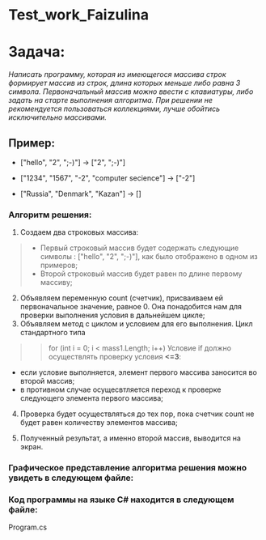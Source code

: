 # Test_work_Faizulina
# Задача:
*Написать программу, которая из имеющегося массива строк формирует массив из строк, длина которых меньше либо равна 3 символа. Первоначальный массив можно ввести с клавиатуры, либо задать на старте выполнения алгоритма. При решении не рекомендуется пользоваться коллекциями, лучше обойтись исключительно массивами.*

## Пример:
* ["hello", "2", ";-)"] -> ["2", ";-)"]

* ["1234", "1567", "-2", "computer secience"] -> ["-2"]

* ["Russia", "Denmark", "Kazan"] -> []

### Алгоритм решения:
1. Создаем два строковых массива:
> - Первый строковый массив будет содержать следующие символы : ["hello", "2", ";-)"], как было отображено в одном из примеров;
> - Второй строковый массив будет равен по длине первому массиву;

2. Объявляем переменную count (счетчик), присваиваем ей первоначальное значение, равное 0. Она понадобится нам для проверки выполнения условия в дальнейшем цикле;
3. Объявляем метод с циклом и условием для его выполнения. Цикл стандартного типа 
>> for (int i = 0; i < mass1.Length; i++)
Условие if должно осуществлять проверку условия **<=3**:
-  если условие выполняется, элемент первого массива заносится во второй массив;
- в противном случае осущесвтляется переход к проверке следующего элемента первого массива;
4. Проверка будет осуществляться до тех пор, пока счетчик count не будет равен количеству элементов массива;

5. Полученный результат, а именно второй массив,  выводится на экран.

### Графическое представление алгоритма решения можно увидеть в следующем файле:

### Код программы на языке C# находится в следующем файле:

Program.cs